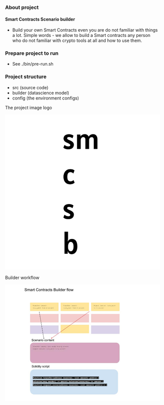 ### About project
#### Smart Contracts Scenario builder
- Build your own Smart Contracts even you are do not familiar with things a lot.
Simple words - we allow to build a Smart contracts any person who do not familiar with crypto tools at all and how to use them.

### Prepare project to run
- See ./bin/pre-run.sh

### Project structure
- src (source code)
- builder (datascience model)
- config (the environment configs)

<html>
<body>
<p>The project image logo</p>
<img src="./assets/smcb_logo.png">
<p>Builder workflow</p>
<img src="./assets/ScenariosFlow.jpg">
</body>
</html>
